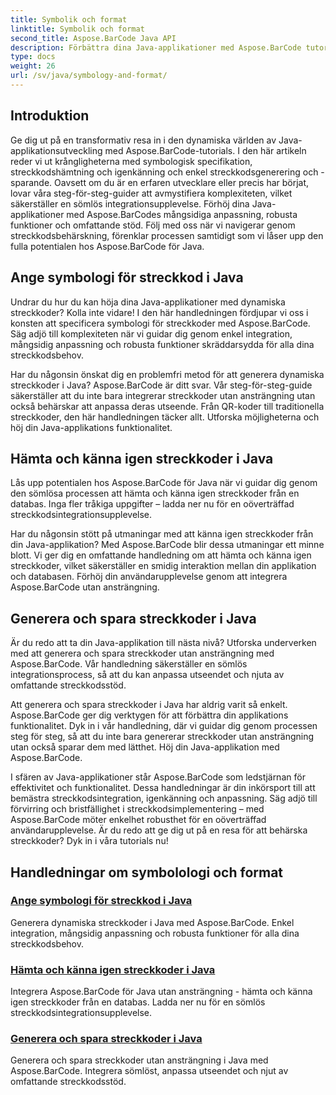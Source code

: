 ```yaml
---
title: Symbolik och format
linktitle: Symbolik och format
second_title: Aspose.BarCode Java API
description: Förbättra dina Java-applikationer med Aspose.BarCode tutorials! Bemästra specificering av symbolik, hämta och känna igen streckkoder och generera och spara dynamiska streckkoder utan ansträngning.
type: docs
weight: 26
url: /sv/java/symbology-and-format/
---
```

## Introduktion

Ge dig ut på en transformativ resa in i den dynamiska världen av Java-applikationsutveckling med Aspose.BarCode-tutorials. I den här artikeln reder vi ut krångligheterna med symbologisk specifikation, streckkodshämtning och igenkänning och enkel streckkodsgenerering och -sparande. Oavsett om du är en erfaren utvecklare eller precis har börjat, lovar våra steg-för-steg-guider att avmystifiera komplexiteten, vilket säkerställer en sömlös integrationsupplevelse. Förhöj dina Java-applikationer med Aspose.BarCodes mångsidiga anpassning, robusta funktioner och omfattande stöd. Följ med oss när vi navigerar genom streckkodsbehärskning, förenklar processen samtidigt som vi låser upp den fulla potentialen hos Aspose.BarCode för Java.

## Ange symbologi för streckkod i Java

Undrar du hur du kan höja dina Java-applikationer med dynamiska streckkoder? Kolla inte vidare! I den här handledningen fördjupar vi oss i konsten att specificera symbologi för streckkoder med Aspose.BarCode. Säg adjö till komplexiteten när vi guidar dig genom enkel integration, mångsidig anpassning och robusta funktioner skräddarsydda för alla dina streckkodsbehov.

Har du någonsin önskat dig en problemfri metod för att generera dynamiska streckkoder i Java? Aspose.BarCode är ditt svar. Vår steg-för-steg-guide säkerställer att du inte bara integrerar streckkoder utan ansträngning utan också behärskar att anpassa deras utseende. Från QR-koder till traditionella streckkoder, den här handledningen täcker allt. Utforska möjligheterna och höj din Java-applikations funktionalitet.


## Hämta och känna igen streckkoder i Java

Lås upp potentialen hos Aspose.BarCode för Java när vi guidar dig genom den sömlösa processen att hämta och känna igen streckkoder från en databas. Inga fler tråkiga uppgifter – ladda ner nu för en oöverträffad streckkodsintegrationsupplevelse. 

Har du någonsin stött på utmaningar med att känna igen streckkoder från din Java-applikation? Med Aspose.BarCode blir dessa utmaningar ett minne blott. Vi ger dig en omfattande handledning om att hämta och känna igen streckkoder, vilket säkerställer en smidig interaktion mellan din applikation och databasen. Förhöj din användarupplevelse genom att integrera Aspose.BarCode utan ansträngning.

## Generera och spara streckkoder i Java

Är du redo att ta din Java-applikation till nästa nivå? Utforska underverken med att generera och spara streckkoder utan ansträngning med Aspose.BarCode. Vår handledning säkerställer en sömlös integrationsprocess, så att du kan anpassa utseendet och njuta av omfattande streckkodsstöd.

Att generera och spara streckkoder i Java har aldrig varit så enkelt. Aspose.BarCode ger dig verktygen för att förbättra din applikations funktionalitet. Dyk in i vår handledning, där vi guidar dig genom processen steg för steg, så att du inte bara genererar streckkoder utan ansträngning utan också sparar dem med lätthet. Höj din Java-applikation med Aspose.BarCode.

I sfären av Java-applikationer står Aspose.BarCode som ledstjärnan för effektivitet och funktionalitet. Dessa handledningar är din inkörsport till att bemästra streckkodsintegration, igenkänning och anpassning. Säg adjö till förvirring och bristfällighet i streckkodsimplementering – med Aspose.BarCode möter enkelhet robusthet för en oöverträffad användarupplevelse. Är du redo att ge dig ut på en resa för att behärska streckkoder? Dyk in i våra tutorials nu!
## Handledningar om symbolologi och format
### [Ange symbologi för streckkod i Java](./specifying-symbology-barcode/)
Generera dynamiska streckkoder i Java med Aspose.BarCode. Enkel integration, mångsidig anpassning och robusta funktioner för alla dina streckkodsbehov.
### [Hämta och känna igen streckkoder i Java](./fetching-recognizing-barcode/)
Integrera Aspose.BarCode för Java utan ansträngning - hämta och känna igen streckkoder från en databas. Ladda ner nu för en sömlös streckkodsintegrationsupplevelse.
### [Generera och spara streckkoder i Java](./generating-saving-barcode/)
Generera och spara streckkoder utan ansträngning i Java med Aspose.BarCode. Integrera sömlöst, anpassa utseendet och njut av omfattande streckkodsstöd.